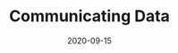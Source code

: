---
title: Communicating Data
date: "2020-09-15"
summary: Some best practices for communicate data through visuals. Inspired by Claus Wilke's ["Fundamentals of Data Visualization"](https://clauswilke.com/dataviz).

#tags:
#- R
#date: "2016-04-27T00:00:00Z"

# Optional external URL for project (replaces project detail page).
external_link: https://vincenzocoia.com/communicating_data

image:
  caption: NA
  focal_point: Smart
---